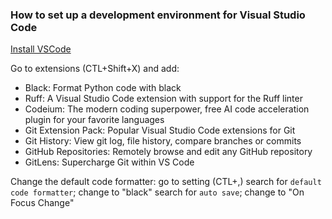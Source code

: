 ### How to set up a development environment for Visual Studio Code

[Install VSCode][vscode]

[vscode]: https://code.visualstudio.com/docs/setup/linux

Go to extensions (CTL+Shift+X) and add:

- Black:
  Format Python code with black
- Ruff:
  A Visual Studio Code extension with support for the Ruff linter
- Codeium:
  The modern coding superpower, free AI code acceleration plugin for your favorite languages
- Git Extension Pack:
  Popular Visual Studio Code extensions for Git
- Git History:
  View git log, file history, compare branches or commits
- GitHub Repositories:
  Remotely browse and edit any GitHub repository
- GitLens:
  Supercharge Git within VS Code

Change the default code formatter:
go to setting (CTL+,)
search for `default code formatter`; change to "black"
search for `auto save`; change to "On Focus Change"
